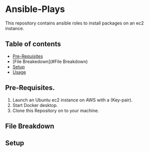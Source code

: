 # Ansible-Plays

This repository contains ansible roles to install packages on an ec2 instance.

## Table of contents
- [Pre-Requisites](#Pre-Requisites)
- [File Breakedown](#File Breakdown)
- [Setup](#Setup)
- [Usage](#Usage)


## Pre-Requisites.

1. Launch an Ubuntu ec2 instance on AWS with a (Key-pair).
2. Start Docker desktop.
3. Clone this Repository on to your machine.

## File Breakdown


## Setup


## 




